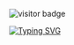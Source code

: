 ![visitor badge](https://visitor-badge.laobi.icu/badge?page_id=jwenjian.visitor-badge&format=true)

<a href="https://git.io/typing-svg"><img src="https://readme-typing-svg.herokuapp.com?font=Monaco&weight=500&size=50&pause=1000&color=FF4F4F&background=8500FF00&center=true&vCenter=true&width=1000&height=100&lines=Hey!+My+name+is+Eduardo;I'm+brazilian;I'm+a+civil+engineer;Welcom+to+my+page!" alt="Typing SVG" /></a>

